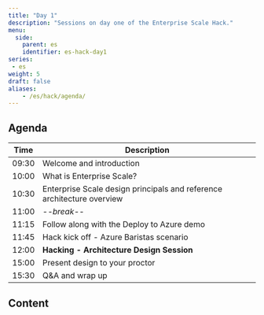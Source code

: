 ```yaml
---
title: "Day 1"
description: "Sessions on day one of the Enterprise Scale Hack."
menu:
  side:
    parent: es
    identifier: es-hack-day1
series:
 - es
weight: 5
draft: false
aliases:
    - /es/hack/agenda/
---
```


## Agenda

| **Time** | **Description**
|---|---|
| 09:30 | Welcome and introduction |
| 10:00 | What is Enterprise Scale?
| 10:30 | Enterprise Scale design principals and reference architecture overview |
| 11:00 | _--break--_ |
| 11:15 | Follow along with the Deploy to Azure demo |
| 11:45 | Hack kick off - Azure Baristas scenario |
| 12:00 | **Hacking - Architecture Design Session** |
| 15:00 | Present design to your proctor |
| 15:30 | Q&A and wrap up |

## Content
